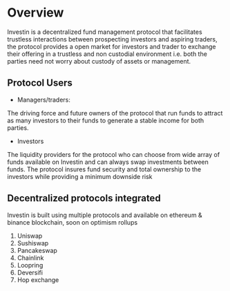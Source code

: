 # Overview

Investin is a decentralized fund management protocol that facilitates trustless interactions between prospecting investors and aspiring traders, the protocol provides a open market for investors and trader to exchange their offering in a trustless and non custodial environment i.e. both the parties need not worry about custody of assets or management.

## Protocol Users

* Managers/traders:

The driving force and future owners of the protocol that run funds to attract as many investors to their funds to generate a stable income for both parties. 

* Investors 

The liquidity providers for the protocol who can choose from wide array of funds available on Investin and can always swap investments between funds. The protocol insures fund security and total ownership to the investors while providing a minimum downside risk 


## Decentralized protocols integrated

Investin is built using multiple protocols and available on ethereum & binance blockchain, soon on optimism rollups 

1. Uniswap
2. Sushiswap
3. Pancakeswap
3. Chainlink
4. Loopring
5. Deversifi
6. Hop exchange 